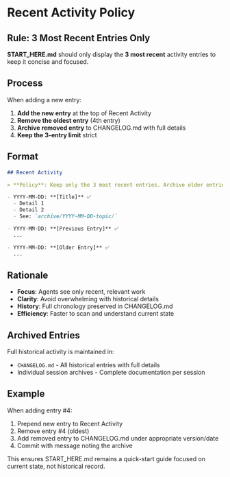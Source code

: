 # Recent Activity Policy

## Rule: 3 Most Recent Entries Only

**START_HERE.md** should only display the **3 most recent** activity entries to keep it concise and focused.

## Process

When adding a new entry:

1. **Add the new entry** at the top of Recent Activity
2. **Remove the oldest entry** (4th entry)
3. **Archive removed entry** to CHANGELOG.md with full details
4. **Keep the 3-entry limit** strict

## Format

```markdown
## Recent Activity

> **Policy**: Keep only the 3 most recent entries. Archive older entries to `CHANGELOG.md`.

- YYYY-MM-DD: **[Title]** ✅
  - Detail 1
  - Detail 2
  - See: `archive/YYYY-MM-DD-topic/`

- YYYY-MM-DD: **[Previous Entry]** ✅
  ...

- YYYY-MM-DD: **[Older Entry]** ✅
  ...
```

## Rationale

- **Focus**: Agents see only recent, relevant work
- **Clarity**: Avoid overwhelming with historical details
- **History**: Full chronology preserved in CHANGELOG.md
- **Efficiency**: Faster to scan and understand current state

## Archived Entries

Full historical activity is maintained in:
- `CHANGELOG.md` - All historical entries with full details
- Individual session archives - Complete documentation per session

## Example

When adding entry #4:
1. Prepend new entry to Recent Activity
2. Remove entry #4 (oldest)
3. Add removed entry to CHANGELOG.md under appropriate version/date
4. Commit with message noting the archive

This ensures START_HERE.md remains a quick-start guide focused on current state, not historical record.

